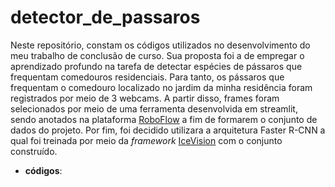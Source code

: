 # detector_de_passaros

Neste repositório, constam os códigos utilizados no desenvolvimento do meu trabalho de conclusão de curso. Sua proposta foi a de empregar o aprendizado profundo na tarefa de detectar espécies de pássaros que frequentam comedouros residenciais. Para tanto, os pássaros que frequentam o comedouro localizado no jardim da minha residência foram registrados por meio de 3 webcams. A partir disso, frames foram selecionados por meio de uma ferramenta desenvolvida em streamlit, sendo anotados na plataforma [RoboFlow](https://roboflow.com/) a fim de formarem o conjunto de dados do projeto. Por fim, foi decidido utilizara a arquitetura Faster R-CNN a qual foi treinada por meio da _framework_ [IceVision](https://airctic.com/0.12.0/) com o conjunto construído. 

- __códigos__:
